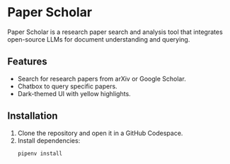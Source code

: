 # Paper Scholar

Paper Scholar is a research paper search and analysis tool that integrates open-source LLMs for document understanding and querying.

## Features
- Search for research papers from arXiv or Google Scholar.
- Chatbox to query specific papers.
- Dark-themed UI with yellow highlights.

## Installation
1. Clone the repository and open it in a GitHub Codespace.
2. Install dependencies:
   ```bash
   pipenv install

